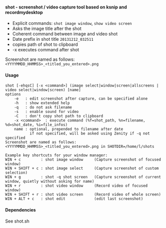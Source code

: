 #### shot - screenshot / video capture tool based on ksnip and recordmydesktop

* Explicit commands: `shot image window`, `show video screen`
* Asks the image title after the shot
* Coherent command between image and video shot
* Date prefix in shot title `20131212_032511`
* copies path of shot to clipboard
* -x executes command after shot

Screenshot are named as follows: `<YYYYMMDD_HHMMSS>_<titled_you_entered>.png`

#### Usage

```
shot [-ehqsC] [-x <command>] (image select|window|screen|allscreens | video select|window|screen) [name]
options
    -e   : edit screenshot after capture, can be specified alone
    -h   : show extended help
    -q   : do not ask filename
    -s   : enable sound for video
    -C   : don't copy shot path to clipboard
    -x <command>  : execute command (%f=shot_path, %n=filename, %d=shot_date, %i=file_infos)
    name : optional, prepended to filename after date
           if not specified, will be asked using Zenity if -q not specified
Screenshot are named as follows: <YYYYMMDD_HHMMSS>_<titled_you_entered>.png in SHOTDIR=/home/l/shots

Example key shortcuts for your window manager:
WIN + c         : shot image window     (Capture screenshot of focused window)
WIN + SHIFT + c : shot image select     (Capture screenshot of custom selection)
WIN + g         : shot -q shot screen   (Capture screenshot of current window, quietly without asking for name)
WIN + r         : shot video window     (Record video of focused window)
WIN + SHIFT + r : shot video screen     (Record video of whole screen)
WIN + ALT + c   : shot edit             (edit last screenshot)
```

#### Dependencies

See shot.sh
